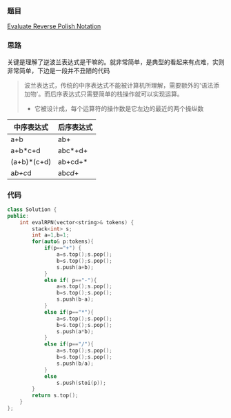 ### 题目
[Evaluate Reverse Polish Notation](https://leetcode-cn.com/problems/evaluate-reverse-polish-notation/comments/)
### 思路
关键是理解了逆波兰表达式是干嘛的。就非常简单，是典型的看起来有点难，实则非常简单，下边是一段并不丑陋的代码

> 波兰表达式，传统的中序表达式不能被计算机所理解，需要额外的'语法添加物'。而后序表达式只需要简单的栈操作就可以实现运算。
> + 它被设计成，每个运算符的操作数是它左边的最近的两个操纵数

中序表达式|后序表达式
---|---
a+b|ab+
a+b*c+d|abc*+d+
(a+b)*(c+d)|ab+cd+*
a*b+c*d|ab*cd*+

### 代码
```c++
class Solution {
public:
    int evalRPN(vector<string>& tokens) {
        stack<int> s;
        int a=1,b=1;
        for(auto& p:tokens){
            if(p=="+") {
                a=s.top();s.pop();
                b=s.top();s.pop();
                s.push(a+b);
            }
            else if( p=="-"){
                a=s.top();s.pop();
                b=s.top();s.pop();
                s.push(b-a);
            }
            else if(p=="*"){
                a=s.top();s.pop();
                b=s.top();s.pop();
                s.push(a*b);
            }
            else if(p=="/"){
                a=s.top();s.pop();
                b=s.top();s.pop();
                s.push(b/a);
            }
            else
                s.push(stoi(p));
        }
        return s.top();
    }
};
```
